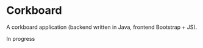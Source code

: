 # Corkboard

A corkboard application (backend written in Java, frontend Bootstrap + JS).

In progress



